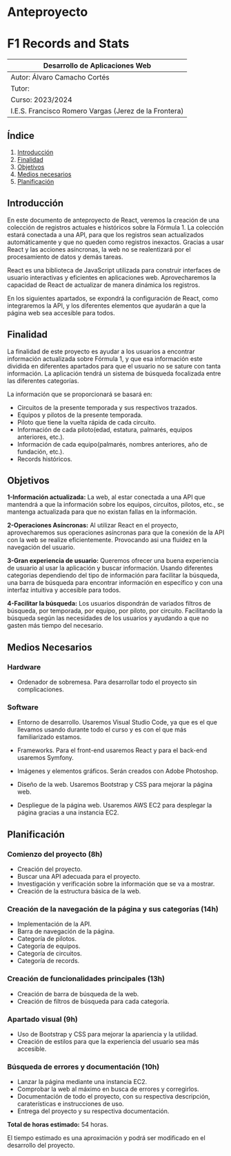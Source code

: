 # Anteproyecto

# **F1 Records and Stats**

|Desarrollo de Aplicaciones Web|
|------------------------------|
|Autor: Álvaro Camacho Cortés|
| Tutor: |
|Curso: 2023/2024|
|I.E.S. Francisco Romero Vargas (Jerez de la Frontera)|

## Índice

1. [Introducción](#introducción)
2. [Finalidad](#finalidad)
3. [Objetivos](#objetivos)
4. [Medios necesarios](#medios-necesarios)
5. [Planificación](#planificación)

## Introducción

En este documento de anteproyecto de React, veremos la creación de una colección de registros actuales e históricos sobre la Fórmula 1. La colección estará conectada a una API, para que los registros sean actualizados automáticamente y que no queden como registros inexactos. Gracias a usar React y las acciones asíncronas, la web no se realentizará por el procesamiento de datos y demás tareas.

React es una biblioteca de JavaScript utilizada para construir interfaces de usuario interactivas y eficientes en aplicaciones web. Aprovecharemos la capacidad de React de actualizar de manera dinámica los registros.

En los siguientes apartados, se expondrá la configuración de React, como integraremos la API, y los diferentes elementos que ayudarán a que la página web sea accesible para todos.

## Finalidad

La finalidad de este proyecto es ayudar a los usuarios a encontrar información actualizada sobre Fórmula 1, y que esa información este dividida en diferentes apartados para que el usuario no se sature con tanta información. La aplicación tendrá un sistema de búsqueda focalizada entre las diferentes categorías.

La información que se proporcionará se basará en:

- Circuitos de la presente temporada y sus respectivos trazados.
- Equipos y pilotos de la presente temporada.
- Piloto que tiene la vuelta rápida de cada circuito.
- Información de cada piloto(edad, estatura, palmarés, equipos anteriores, etc.).
- Información de cada equipo(palmarés, nombres anteriores, año de fundación, etc.).
- Records históricos.

## Objetivos

**1-Información  actualizada:** La web, al estar conectada a una API que mantendrá a que la información sobre los equipos, circuitos, pilotos, etc., se mantenga actualizada para que no existan fallas en la información.

**2-Operaciones Asíncronas:** Al utilizar React en el proyecto, aprovecharemos sus operaciones asíncronas para que la conexión de la API con la web se realize eficientemente. Provocando asi una fluidez en la navegación del usuario.

**3-Gran experiencia de usuario:** Queremos ofrecer una buena experiencia de usuario al usar la aplicación y buscar información. Usando diferentes categorias dependiendo del tipo de información para facilitar la búsqueda, una barra de búsqueda para encontrar información en específico y con una interfaz intuitiva y accesible para todos.

**4-Facilitar la búsqueda:** Los usuarios dispondrán de variados filtros de búsqueda, por temporada, por equipo, por piloto, por circuito. Facilitando la búsqueda según las necesidades de los usuarios y ayudando a que no gasten más tiempo del necesario.

## Medios Necesarios

### Hardware

- Ordenador de sobremesa. Para desarrollar todo el proyecto sin complicaciones.

### Software

- Entorno de desarrollo. Usaremos Visual Studio Code, ya que es el que llevamos usando durante todo el curso y es con el que más familiarizado estamos.

- Frameworks. Para el front-end usaremos React y para el back-end usaremos Symfony.

- Imágenes y elementos gráficos. Serán creados con Adobe Photoshop.

- Diseño de la web. Usaremos Bootstrap y CSS para mejorar la página web.

- Despliegue de la página web. Usaremos AWS EC2 para desplegar la página gracias a una instancia EC2.

## Planificación

### Comienzo del proyecto (8h)

- Creación del proyecto.
- Buscar una API adecuada para el proyecto.
- Investigación y verificación sobre la información que se va a mostrar.
- Creación de la estructura básica de la web.

### Creación de la navegación de la página y sus categorías (14h)

- Implementación de la API.
- Barra de navegación de la página.
- Categoría de pilotos.
- Categoría de equipos.
- Categoría de circuitos.
- Categoría de records.

### Creación de funcionalidades principales (13h)

- Creación de barra de búsqueda de la web.
- Creación de filtros de búsqueda para cada categoría.

### Apartado visual (9h)

- Uso de Bootstrap y CSS para mejorar la apariencia y la utilidad.
- Creación de estilos para que la experiencia del usuario sea más accesible.

### Búsqueda de errores y documentación (10h)

- Lanzar la página mediante una instancia EC2.
- Comprobar la web al máximo en busca de errores y corregirlos.
- Documentación de todo el proyecto, con su respectiva descripción, caraterísticas e instrucciones de uso.
- Entrega del proyecto y su respectiva documentación.

**Total de horas estimado:** 54 horas.

El tiempo estimado es una aproximación y podrá ser modificado en el desarrollo del proyecto.
